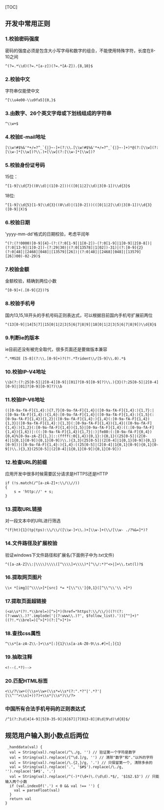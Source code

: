 [TOC]

## 开发中常用正则

### 1.校验密码强度
密码的强度必须是包含大小写字母和数字的组合，不能使用特殊字符，长度在8-10之间
```
^(?=.*\\d)(?=.*[a-z])(?=.*[A-Z]).{8,10}$
```

### 2.校验中文
字符串仅能使中文
```
^[\\u4e00-\\u9fa5]{0,}$
```

### 3.由数字、26个英文字母或下划线组成的字符串
```
^\\w+$
```

### 4.校验E-mail地址
```
[\\w!#$%&'*+/=?^_`{|}~-]+(?:\\.[\\w!#$%&'*+/=?^_`{|}~-]+)*@(?:[\\w](?:[\\w-]*[\\w])?\\.)+[\\w](?:[\\w-]*[\\w])?
```

### 5.校验身份证号码
15位：
```
^[1-9]\\d{7}((0\\d)|(1[0-2]))(([0|1|2]\\d)|3[0-1])\\d{3}$
```

18位:
```
^[1-9]\\d{5}[1-9]\\d{3}((0\\d)|(1[0-2]))(([0|1|2]\\d)|3[0-1])\\d{3}([0-9]|X)$
```

### 6.校验日期
'yyyy-mm-dd'格式的日期校验，考虑平闰年
```
^(?:(?!0000)[0-9]{4}-(?:(?:0[1-9]|1[0-2])-(?:0[1-9]|1[0-9]|2[0-8])|(?:0[13-9]|1[0-2])-(?:29|30)|(?:0[13578]|1[02])-31)|(?:[0-9]{2}(?:0[48]|[2468][048]|[13579][26])|(?:0[48]|[2468][048]|[13579][26])00)-02-29)$
```

### 7.校验金额
金额校验，精确到两位小数
```
^[0-9]+(.[0-9]{2})?$
```

### 8.校验手机号
国内13,15,18开头的手机号码正则表达式，可以根据目前国内手机号扩展前两位
```
^(13[0-9]|14[5|7]|15[0|1|2|3|5|6|7|8|9]|18[0|1|2|3|5|6|7|8|9])\\d{8}$
```

### 9.判断ie的版本
ie目前还没有被完全取代，很多页面还是要做版本兼容
```
^.*MSIE [5-8](?:\\.[0-9]+)?(?!.*Trident\\/[5-9]\\.0).*$
```

### 10.校验IP-V4地址
```
\\b(?:(?:25[0-5]|2[0-4][0-9]|[01]?[0-9][0-9]?)\\.){3}(?:25[0-5]|2[0-4][0-9]|[01]?[0-9][0-9]?)\\b
```

### 11.校验IP-V6地址
```
(([0-9a-fA-F]{1,4}:){7,7}[0-9a-fA-F]{1,4}|([0-9a-fA-F]{1,4}:){1,7}:|([0-9a-fA-F]{1,4}:){1,6}:[0-9a-fA-F]{1,4}|([0-9a-fA-F]{1,4}:){1,5}(:[0-9a-fA-F]{1,4}){1,2}|([0-9a-fA-F]{1,4}:){1,4}(:[0-9a-fA-F]{1,4}){1,3}|([0-9a-fA-F]{1,4}:){1,3}(:[0-9a-fA-F]{1,4}){1,4}|([0-9a-fA-F]{1,4}:){1,2}(:[0-9a-fA-F]{1,4}){1,5}|[0-9a-fA-F]{1,4}:((:[0-9a-fA-F]{1,4}){1,6})|:((:[0-9a-fA-F]{1,4}){1,7}|:)|fe80:(:[0-9a-fA-F]{0,4}){0,4}%[0-9a-zA-Z]{1,}|::(ffff(:0{1,4}){0,1}:){0,1}((25[0-5]|(2[0-4]|1{0,1}[0-9]){0,1}[0-9])\\.){3,3}(25[0-5]|(2[0-4]|1{0,1}[0-9]){0,1}[0-9])|([0-9a-fA-F]{1,4}:){1,4}:((25[0-5]|(2[0-4]|1{0,1}[0-9]){0,1}[0-9])\\.){3,3}(25[0-5]|(2[0-4]|1{0,1}[0-9]){0,1}[0-9]))
```

### 12.检查URL的前缀
应用开发中很多时候需要区分请求是HTTPS还是HTTP
```
if (!s.match(/^[a-zA-Z]+:\\/\\//))
{
    s = 'http://' + s;
}
```

### 13.提取URL链接
对一段文本中的URL进行筛选
```
^(f|ht){1}(tp|tps):\\/\\/([\\w-]+\\.)+[\\w-]+(\\/[\\w- ./?%&=]*)?
```

### 14.文件路径及扩展校验
验证windows下文件路径和扩展名(下面例子中为.txt文件)
```
^([a-zA-Z]\\:|\\\\)\\\\([^\\\\]+\\\\)*[^\\/:*?"<>|]+\\.txt(l)?$
```

### 16.提取网页图片
```
\\< *[img][^\\\\>]*[src] *= *[\\"\\']{0,1}([^\\"\\'\\ >]*)
```

### 17.提取页面超链接
```
(<a\\s*(?!.*\\brel=)[^>]*)(href="https?:\\/\\/)((?!(?:(?:www\\.)?'.implode('|(?:www\\.)?', $follow_list).'))[^"]+)"((?!.*\\brel=)[^>]*)(?:[^>]*)>
```

### 18.查找css属性
```
^\\s*[a-zA-Z\\-]+\\s*[:]{1}\\s[a-zA-Z0-9\\s.#]+[;]{1}
```

### 19.抽取注释
```
<!--(.*?)-->
```

### 20.匹配HTML标签
```
<\\/?\\w+((\\s+\\w+(\\s*=\\s*(?:".*?"|'.*?'|[\\^'">\\s]+))?)+\\s*|\\s*)\\/?>
```
### 中国所有合法手机号码的正则表达式
```
/^1(?:3\d|4[4-9]|5[0-35-9]|6[67]|7[013-8]|8\d|9\d)\d{8}$/
```

## 规范用户输入到小数点后两位
```
 _handdata(val) {
  val = String(val).replace(/^\./g, '') // 验证第一个字符是数字
  val = String(val).replace(/[^\d.]/g, '') // 清除"数字"和"."以外的字符
  val = String(val).replace(/\.{2,}/g, '.') // 只保留第一个, 清除多余的
  val = String(val).replace('.', '$#$').replace(/\./g, '').replace('$#$', '.')
  val = String(val).replace(/^(-)*(\d+)\.(\d\d).*$/, '$1$2.$3') // 只能输入两个小数
  if (val.indexOf('.') < 0 && val !== '') {
    val = parseFloat(val)
  }
  return val
}
```


